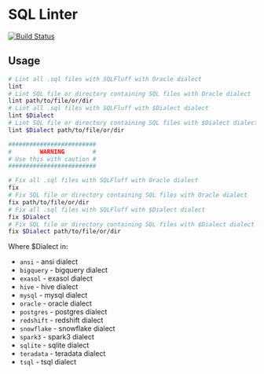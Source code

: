 # SQL Linter

[![Build Status](https://ci.isaev.tech/api/badges/IsaevTech/sqlint/status.svg)](https://ci.isaev.tech/IsaevTech/sqlint)

## Usage

```bash
# Lint all .sql files with SQLFluff with Oracle dialect
lint
# Lint SQL file or directory containing SQL files with Oracle dialect
lint path/to/file/or/dir  
# Lint all .sql files with SQLFluff with $Dialect dialect
lint $Dialect
# Lint SQL file or directory containing SQL files with $Dialect dialect
lint $Dialect path/to/file/or/dir

#########################
#        WARNING        #
# Use this with caution #
#########################

# Fix all .sql files with SQLFluff with Oracle dialect
fix
# Fix SQL file or directory containing SQL files with Oracle dialect
fix path/to/file/or/dir  
# Fix all .sql files with SQLFluff with $Dialect dialect
fix $Dialect
# Fix SQL file or directory containing SQL files with $Dialect dialect
fix $Dialect path/to/file/or/dir
```

Where $Dialect in:

- `ansi` - ansi dialect
- `bigquery` - bigquery dialect
- `exasol` - exasol dialect
- `hive` - hive dialect
- `mysql` - mysql dialect
- `oracle` - oracle dialect
- `postgres` - postgres dialect
- `redshift` - redshift dialect
- `snowflake` - snowflake dialect
- `spark3` - spark3 dialect
- `sqlite` - sqlite dialect
- `teradata` - teradata dialect
- `tsql` - tsql dialect
